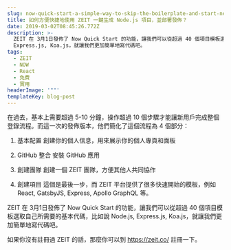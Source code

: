 ```yaml
---
slug: now-quick-start-a-simple-way-to-skip-the-boilerplate-and-start-new-projects
title: 如何方便快捷地使用 ZEIT 一鍵生成 Node.js 項目，並部署發佈？
date: 2019-03-02T08:45:26.772Z
description: >-
  ZEIT 在 3月1日發佈了 Now Quick Start 的功能，讓我們可以從超過 40 個項目模板選取自己所需要的基本代碼，比如說 Node.js,
  Express.js, Koa.js，就讓我們更加簡單地寫代碼吧。
tags:
  - ZEIT
  - NOW
  - React
  - 免費
  - 實用
headerImage: '""'
templateKey: blog-post
---
```

在過去，基本上需要超過 5-10 分鐘，操作超過 10 個步驟才能讓新用戶完成整個登錄流程。而這一次的發佈版本，他們簡化了這個流程為 4 個部分：

1. 基本配置
創建你的個人信息，用來展示你的個人專頁和面板

2. GitHub 整合
安裝 GitHub 應用

3. 創建團隊
創建一個 ZEIT 團隊，方便其他人共同協作

4. 創建項目
這個是最後一步，而 ZEIT 平台提供了很多快速開始的模板，例如 React, GatsbyJS, Express, Apollo GraphQL 等。


ZEIT 在 3月1日發佈了 Now Quick Start 的功能，讓我們可以從超過 40 個項目模板選取自己所需要的基本代碼，比如說 Node.js, Express.js, Koa.js，就讓我們更加簡單地寫代碼吧。

如果你沒有註冊過 ZEIT 的話，那麼你可以到 https://zeit.co/ 註冊一下。
